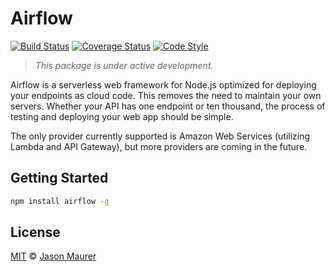 # Airflow

[![Build Status](https://travis-ci.org/jsonmaur/airflow.svg?branch=master)](https://travis-ci.org/jsonmaur/airflow)
[![Coverage Status](https://coveralls.io/repos/github/jsonmaur/airflow/badge.svg?branch=master)](https://coveralls.io/github/jsonmaur/airflow?branch=master)
[![Code Style](https://img.shields.io/badge/code%20style-standard-brightgreen.svg)](http://standardjs.com/)

> *This package is under active development.*

Airflow is a serverless web framework for Node.js optimized for deploying your endpoints as cloud code. This removes the need to maintain your own servers. Whether your API has one endpoint or ten thousand, the process of testing and deploying your web app should be simple.

The only provider currently supported is Amazon Web Services (utilizing Lambda and API Gateway), but more providers are coming in the future.

## Getting Started

```bash
npm install airflow -g
```

## License

[MIT](LICENSE) © [Jason Maurer](http://maur.co)

